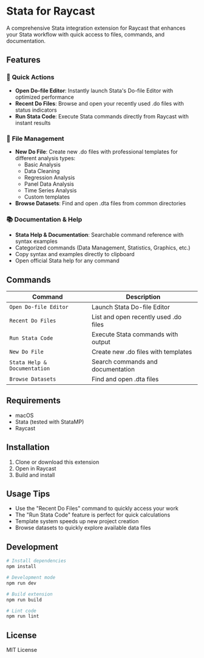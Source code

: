 # Stata for Raycast

A comprehensive Stata integration extension for Raycast that enhances your Stata workflow with quick access to files, commands, and documentation.

## Features

### 🚀 **Quick Actions**

- **Open Do-file Editor**: Instantly launch Stata's Do-file Editor with optimized performance
- **Recent Do Files**: Browse and open your recently used .do files with status indicators
- **Run Stata Code**: Execute Stata commands directly from Raycast with instant results

### 📁 **File Management**

- **New Do File**: Create new .do files with professional templates for different analysis types:
  - Basic Analysis
  - Data Cleaning
  - Regression Analysis
  - Panel Data Analysis
  - Time Series Analysis
  - Custom templates
- **Browse Datasets**: Find and open .dta files from common directories

### 📚 **Documentation & Help**

- **Stata Help & Documentation**: Searchable command reference with syntax examples
- Categorized commands (Data Management, Statistics, Graphics, etc.)
- Copy syntax and examples directly to clipboard
- Open official Stata help for any command

## Commands

| Command | Description |
|---------|-------------|
| `Open Do-file Editor` | Launch Stata Do-file Editor |
| `Recent Do Files` | List and open recently used .do files |
| `Run Stata Code` | Execute Stata commands with output |
| `New Do File` | Create new .do files with templates |
| `Stata Help & Documentation` | Search commands and documentation |
| `Browse Datasets` | Find and open .dta files |

## Requirements

- macOS
- Stata (tested with StataMP)
- Raycast

## Installation

1. Clone or download this extension
2. Open in Raycast
3. Build and install

## Usage Tips

- Use the "Recent Do Files" command to quickly access your work
- The "Run Stata Code" feature is perfect for quick calculations
- Template system speeds up new project creation
- Browse datasets to quickly explore available data files

## Development

```bash
# Install dependencies
npm install

# Development mode
npm run dev

# Build extension
npm run build

# Lint code
npm run lint
```

## License

MIT License